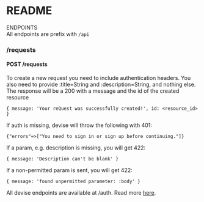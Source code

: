 # README

ENDPOINTS  
All endpoints are prefix with `/api`

### /requests
#### POST /requests
To create a new request you need to include authentication headers.
You also need to provide :title=String and :description=String, and nothing else.
The response will be a 200 with a message and the id of the created resource
```
{ message: 'Your reQuest was successfully created!', id: <resource_id> }
```
If auth is missing, devise will throw the following with 401:
```
{"errors"=>["You need to sign in or sign up before continuing."]}
```
If a param, e.g. description is missing, you will get 422:
```
{ message: 'Description can't be blank' }
```
If a non-permitted param is sent, you will get 422:
```
{ message: 'found unpermitted parameter: :body' }
```

All devise endpoints are available at /auth.
Read more [here](https://devise-token-auth.gitbook.io/devise-token-auth/).
